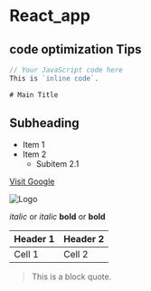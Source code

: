 # React_app

## code optimization Tips

```javascript
// Your JavaScript code here
This is `inline code`.

# Main Title
```

## Subheading

- Item 1
- Item 2
  - Subitem 2.1

[Visit Google](https://www.google.com)

![Logo](https://example.com/logo.png)

_italic_ or _italic_
**bold** or **bold**

| Header 1 | Header 2 |
| -------- | -------- |
| Cell 1   | Cell 2   |

> This is a block quote.

```

```
